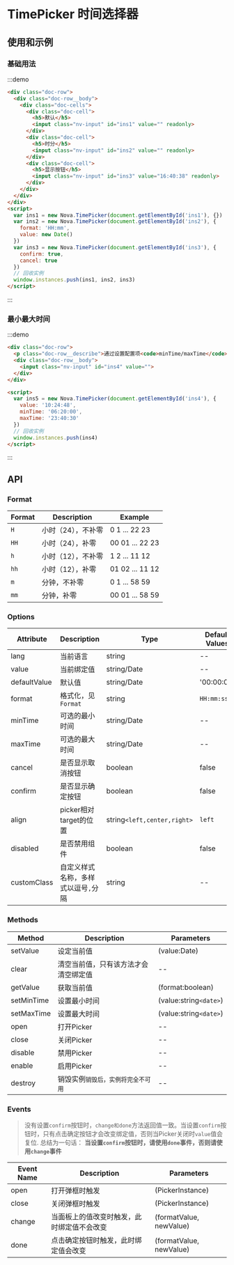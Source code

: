 # TimePicker 时间选择器

## 使用和示例

### 基础用法
:::demo
```html
<div class="doc-row">
  <div class="doc-row__body">
    <div class="doc-cells">
      <div class="doc-cell">
        <h5>默认</h5>
        <input class="nv-input" id="ins1" value="" readonly>
      </div>
      <div class="doc-cell">
        <h5>时分</h5>
        <input class="nv-input" id="ins2" value="" readonly>
      </div>
      <div class="doc-cell">
        <h5>显示按钮</h5>
        <input class="nv-input" id="ins3" value="16:40:38" readonly>
      </div> 
    </div>  
  </div>  
</div>
<script>
  var ins1 = new Nova.TimePicker(document.getElementById('ins1'), {})
  var ins2 = new Nova.TimePicker(document.getElementById('ins2'), {
    format: 'HH:mm',
    value: new Date()
  })
  var ins3 = new Nova.TimePicker(document.getElementById('ins3'), {
    confirm: true,
    cancel: true
  })
  // 回收实例
  window.instances.push(ins1, ins2, ins3)
</script>  
```
:::

### 最小最大时间
:::demo
```html
<div class="doc-row">
  <p class="doc-row__describe">通过设置配置项<code>minTime/maxTime</code>，则组件仅可在有效时间内选择时间。同时，组件实例提供了<code>setMinTime</code>和<code>setMaxTime</code>方法来随时调整最小时间和最大时间</p>
  <div class="doc-row__body">
    <input class="nv-input" id="ins4" value=""> 
  </div>  
</div> 

<script>
  var ins5 = new Nova.TimePicker(document.getElementById('ins4'), {
    value: '10:24:48',
    minTime: '06:20:00',
    maxTime: '23:40:30'
  })
  // 回收实例
  window.instances.push(ins4)
</script>  
```
:::


## API

### Format
| Format   | Description|  Example |
| ----------- | ----------- | ----------- |
| `H` | 小时（24），不补零 | 0 1 ... 22 23 |
| `HH` | 小时（24），补零 | 00 01 ... 22 23 |
| `h` | 小时（12），不补零 | 1 2 ... 11 12 |
| `hh` | 小时（12），补零 | 01 02 ... 11 12 |
| `m` | 分钟，不补零 | 0 1 ... 58 59 |
| `mm` | 分钟，补零 | 00 01 ... 58 59 |



### Options
| Attribute   | Description | Type |  Default Values |
| ----------- | ----------- | ----------- | ----------- |
| lang | 当前语言 | string | -- |
| value | 当前绑定值 | string/Date | -- |
| defaultValue | 默认值 | string/Date | '00:00:00' |
| format | 格式化，见`Format` | string | `HH:mm:ss` |
| minTime | 可选的最小时间 | string/Date | -- |
| maxTime | 可选的最大时间 | string/Date | -- |
| cancel | 是否显示取消按钮 | boolean | false |
| confirm | 是否显示确定按钮 | boolean | false |
| align | picker相对target的位置 | string`<left,center,right>` | `left` |
| disabled | 是否禁用组件 | boolean | false |
| customClass | 自定义样式名称，多样式以逗号`,`分隔 | string | -- |


### Methods
| Method  | Description | Parameters |
| ----------- | ----------- | ----------- |
| setValue | 设定当前值 | (value:Date) |
| clear | 清空当前值，只有该方法才会清空绑定值 | -- |
| getValue | 获取当前值 | (format:boolean) |
| setMinTime | 设置最小时间 | (value:string`<date>`) |
| setMaxTime | 设置最大时间 | (value:string`<date>`) |
| open | 打开Picker | -- |
| close | 关闭Picker | -- |
| disable | 禁用Picker | -- |
| enable | 启用Picker | -- |
| destroy | 销毁实例`销毁后，实例将完全不可用` | -- |


### Events

> 没有设置`confirm`按钮时，`change和done`方法返回值一致。当设置`confirm`按钮时，只有点击确定按钮才会改变绑定值，否则当Picker关闭时`value`值会复位. 
总结为一句话： **当设置`confirm`按钮时，请使用`done`事件，否则请使用`change`事件**

| Event Name  | Description | Parameters |
| ----------- | ----------- | ----------- |
| open | 打开弹框时触发 | (PickerInstance) |
| close | 关闭弹框时触发 | (PickerInstance) |
| change | 当面板上的值改变时触发，此时绑定值不会改变 | (formatValue, newValue) |
| done | 点击确定按钮时触发，此时绑定值会改变 | (formatValue, newValue) |

